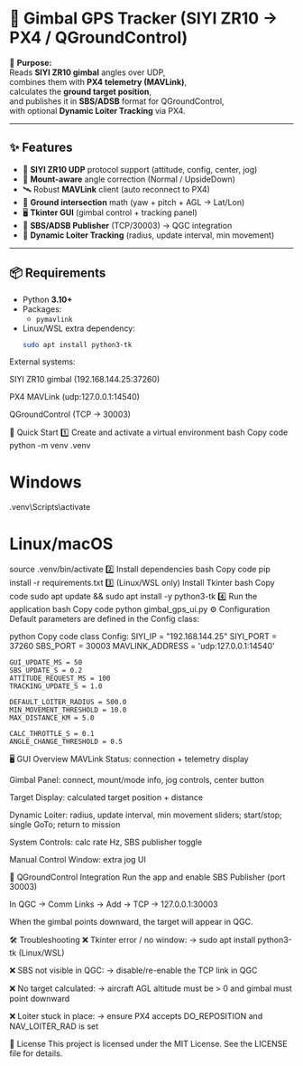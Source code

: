 # 🎯 Gimbal GPS Tracker (SIYI ZR10 → PX4 / QGroundControl)

📌 **Purpose:**  
Reads **SIYI ZR10 gimbal** angles over UDP,  
combines them with **PX4 telemetry (MAVLink)**,  
calculates the **ground target position**,  
and publishes it in **SBS/ADSB** format for QGroundControl,  
with optional **Dynamic Loiter Tracking** via PX4.

---

## ✨ Features
- 📡 **SIYI ZR10 UDP** protocol support (attitude, config, center, jog)
- 🔄 **Mount-aware** angle correction (Normal / UpsideDown)
- 🛰️ Robust **MAVLink** client (auto reconnect to PX4)
- 📍 **Ground intersection** math (yaw + pitch + AGL → Lat/Lon)
- 🖥️ **Tkinter GUI** (gimbal control + tracking panel)
- 📢 **SBS/ADSB Publisher** (TCP/30003) → QGC integration
- 🔁 **Dynamic Loiter Tracking** (radius, update interval, min movement)

---

## 📦 Requirements
- Python **3.10+**
- Packages:
  - `pymavlink`
- Linux/WSL extra dependency:  
  ```bash
  sudo apt install python3-tk
External systems:

SIYI ZR10 gimbal (192.168.144.25:37260)

PX4 MAVLink (udp:127.0.0.1:14540)

QGroundControl (TCP → 30003)

🚀 Quick Start
1️⃣ Create and activate a virtual environment
bash
Copy code
python -m venv .venv
# Windows
.venv\Scripts\activate
# Linux/macOS
source .venv/bin/activate
2️⃣ Install dependencies
bash
Copy code
pip install -r requirements.txt
3️⃣ (Linux/WSL only) Install Tkinter
bash
Copy code
sudo apt update && sudo apt install -y python3-tk
4️⃣ Run the application
bash
Copy code
python gimbal_gps_ui.py
⚙️ Configuration
Default parameters are defined in the Config class:

python
Copy code
class Config:
    SIYI_IP = "192.168.144.25"
    SIYI_PORT = 37260
    SBS_PORT = 30003
    MAVLINK_ADDRESS = 'udp:127.0.0.1:14540'

    GUI_UPDATE_MS = 50
    SBS_UPDATE_S = 0.2
    ATTITUDE_REQUEST_MS = 100
    TRACKING_UPDATE_S = 1.0

    DEFAULT_LOITER_RADIUS = 500.0
    MIN_MOVEMENT_THRESHOLD = 10.0
    MAX_DISTANCE_KM = 5.0

    CALC_THROTTLE_S = 0.1
    ANGLE_CHANGE_THRESHOLD = 0.5
🖥️ GUI Overview
MAVLink Status: connection + telemetry display

Gimbal Panel: connect, mount/mode info, jog controls, center button

Target Display: calculated target position + distance

Dynamic Loiter: radius, update interval, min movement sliders; start/stop; single GoTo; return to mission

System Controls: calc rate Hz, SBS publisher toggle

Manual Control Window: extra jog UI

🧭 QGroundControl Integration
Run the app and enable SBS Publisher (port 30003)

In QGC → Comm Links → Add → TCP → 127.0.0.1:30003

When the gimbal points downward, the target will appear in QGC.

🛠️ Troubleshooting
❌ Tkinter error / no window:
→ sudo apt install python3-tk (Linux/WSL)

❌ SBS not visible in QGC:
→ disable/re-enable the TCP link in QGC

❌ No target calculated:
→ aircraft AGL altitude must be > 0 and gimbal must point downward

❌ Loiter stuck in place:
→ ensure PX4 accepts DO_REPOSITION and NAV_LOITER_RAD is set

📄 License
This project is licensed under the MIT License.
See the LICENSE file for details.
